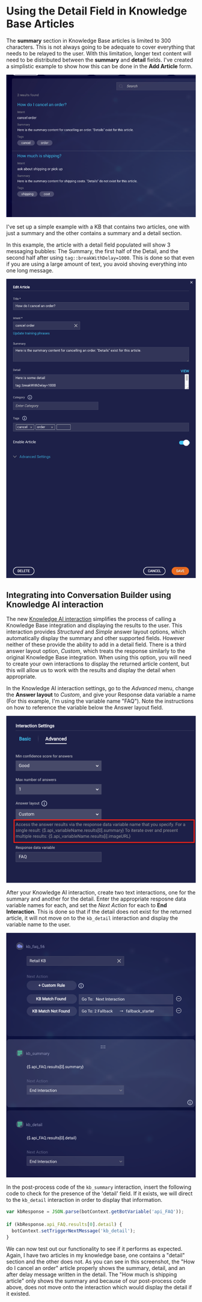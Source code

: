 # Using the Detail Field in Knowledge Base Articles

The **summary** section in Knowledge Base articles is limited to 300 characters. This is not always going to be adequate to cover everything that needs to be relayed to the user. With this limitation, longer text content will need to be distributed between the **summary** and **detail** fields. I've created a simplistic example to show how this can be done in the **Add Article** form.

![Retail KB](retail-kb.png)

I've set up a simple example with a KB that contains two articles, one with just a summary and the other contains a summary and a detail section.

In this example, the article with a detail field populated will show 3 messaging bubbles: The Summary, the first half of the Detail, and the second half after using `tag::breakWithDelay=1000`. This is done so that even if you are using a large amount of text, you avoid shoving everything into one long message.

![edit article form](edit-article.png)

## Integrating into Conversation Builder using Knowledge AI interaction

The new [Knowledge AI interaction](https://developers.liveperson.com/conversation-builder-interactions-integrations.html#knowledge-ai-interactions) simplifies the process of calling a Knowledge Base integration and displaying the results to the user. This interaction provides *Structured* and *Simple* answer layout options, which automatically display the summary and other supported fields. However neither of these provide the ability to add in a detail field. There is a third answer layout option, *Custom*, which treats the response similarly to the original Knowledge Base integration. When using this option, you will need to create your own interactions to display the returned article content, but this will allow us to work with the results and display the detail when appropriate.

In the Knowledge AI interaction settings, go to the *Advanced* menu, change the **Answer layout** to *Custom*, and give your Response data variable a name (For this example, I'm using the variable name "FAQ"). Note the instructions on how to reference the variable below the Answer layout field.

![interaction settings](interaction-settings.png)

After your Knowledge AI interaction, create two text interactions, one for the summary and another for the detail. Enter the appropriate resposne data variable names for each, and set the *Next Action* for each to **End Interaction**. This is done so that if the detail does not exist for the returned article, it will not move on to the `kb_detail` interaction and display the variable name to the user.

![fallback dialog](fallback-dialog.png)

In the post-process code of the `kb_summary` interaction, insert the following code to check for the presence of the 'detail' field. If it exists, we will direct to the `kb_detail` interaction in order to display that information.

```js
var kbResponse = JSON.parse(botContext.getBotVariable('api_FAQ'));

if (kbResponse.api_FAQ.results[0].detail) {
  botContext.setTriggerNextMessage('kb_detail');
}
```

We can now test out our functionality to see if it performs as expected. Again, I have two articles in my knowledge base, one contains a "detail" section and the other does not. As you can see in this screenshot, the "How do I cancel an order" article properly shows the summary, detail, and an after delay message written in the detail. The "How much is shipping article" only shows the summary and because of our post-process code above, does not move onto the interaction which would display the detail if it existed.
